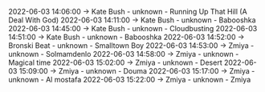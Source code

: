 2022-06-03 14:06:00 -> Kate Bush - unknown - Running Up That Hill (A Deal With God)
2022-06-03 14:11:00 -> Kate Bush - unknown - Babooshka
2022-06-03 14:45:00 -> Kate Bush - unknown - Cloudbusting
2022-06-03 14:51:00 -> Kate Bush - unknown - Babooshka
2022-06-03 14:52:00 -> Bronski Beat - unknown - Smalltown Boy
2022-06-03 14:53:00 -> Zmiya - unknown - Solmamdenlo
2022-06-03 14:58:00 -> Zmiya - unknown - Magical time
2022-06-03 15:02:00 -> Zmiya - unknown - Desert
2022-06-03 15:09:00 -> Zmiya - unknown - Douma
2022-06-03 15:17:00 -> Zmiya - unknown - Al mostafa
2022-06-03 15:22:00 -> Zmiya - unknown - Zmiya
